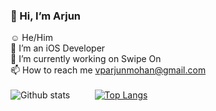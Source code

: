 ### 👋 Hi, I’m Arjun

☺️ He/Him <br />
👀 I’m an iOS Developer <br />
🌱 I’m currently working on Swipe On <br />
📫 How to reach me vparjunmohan@gmail.com <br />
<br />
![Github stats](https://github-readme-stats.vercel.app/api?username=vparjunmohan&theme=buefy)
&nbsp;&nbsp;&nbsp;&nbsp;&nbsp;&nbsp;&nbsp;&nbsp;&nbsp;[![Top Langs](https://github-readme-stats.vercel.app/api/top-langs/?username=vparjunmohan&layout=compact&theme=buefy)](https://github.com/vparjunmohan/github-readme-stats)


<!--
**vparjunmohan/vparjunmohan** is a ✨ _special_ ✨ repository because its `README.md` (this file) appears on your GitHub profile.

Here are some ideas to get you started:
[![Readme Card](https://github-readme-stats.vercel.app/api/pin/?username=vparjunmohan&repo=github-readme-stats)](https://github.com/vparjunmohan/github-readme-stats)
- 🔭 I’m currently working on ...
- 🌱 I’m currently learning ...
- 👯 I’m looking to collaborate on ...
- 🤔 I’m looking for help with ...
- 💬 Ask me about ...
- 📫 How to reach me: ...
- 😄 Pronouns: ...
- ⚡ Fun fact: ...
-->
